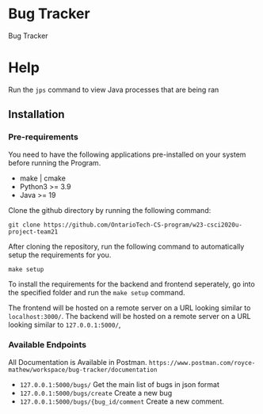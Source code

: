 # Bug Tracker
Bug Tracker

# Help
Run the `jps` command to view Java processes that are being ran

## Installation
### Pre-requirements
You need to have the following applications pre-installed on your system before running the Program.
- make | cmake
- Python3 >= 3.9
- Java >= 19

Clone the github directory by running the following command: 
```
git clone https://github.com/OntarioTech-CS-program/w23-csci2020u-project-team21
```
After cloning the repository, run the following command to automatically setup the requirements for you. 
```
make setup
```
To install the requirements for the backend and frontend seperately, go into the specified folder and run the `make setup` command.

The frontend will be hosted on a remote server on a URL looking similar to `localhost:3000/`.
The backend will be hosted on a remote server on a URL looking similar to `127.0.0.1:5000/`,

### Available Endpoints
All Documentation is Available in Postman. `https://www.postman.com/royce-mathew/workspace/bug-tracker/documentation`
- `127.0.0.1:5000/bugs/` Get the main list of bugs in json format
- `127.0.0.1:5000/bugs/create` Create a new bug
- `127.0.0.1:5000/bugs/{bug_id/comment` Create a new comment.
